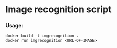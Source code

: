 # Image recognition script

### Usage:
```dockerfile
docker build -t imgrecognition .
docker run imgrecognition <URL-OF-IMAGE>
```